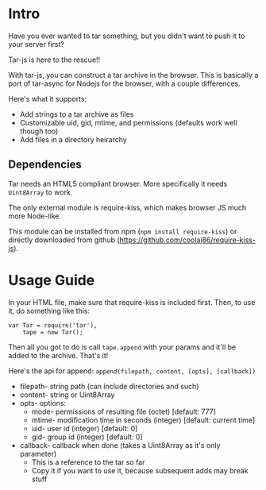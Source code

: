 Intro
=====

Have you ever wanted to tar something, but you didn't want to push it to your server first?

Tar-js is here to the rescue!!

With tar-js, you can construct a tar archive in the browser. This is basically a port of tar-async for Nodejs for the browser, with a couple differences.

Here's what it supports:
  * Add strings to a tar archive as files
  * Customizable uid, gid, mtime, and permissions (defaults work well though too)
  * Add files in a directory heirarchy

Dependencies
------------

Tar needs an HTML5 compliant browser. More specifically it needs `Uint8Array` to work.

The only external module is require-kiss, which makes browser JS much more Node-like.

This module can be installed from npm (`npm install require-kiss`) or directly downloaded from github (https://github.com/coolaj86/require-kiss-js).

Usage Guide
===========

In your HTML file, make sure that require-kiss is included first. Then, to use it, do something like this:

    var Tar = require('tar'),
        tape = new Tar();

Then all you got to do is call `tape.append` with your params and it'll be added to the archive. That's it!

Here's the api for append: `append(filepath, content, [opts], [callback])`

* filepath- string path (can include directories and such)
* content- string or Uint8Array
* opts- options:
  * mode- permissions of resulting file (octet) [default: 777]
  * mtime- modification time in seconds (integer) [default: current time]
  * uid- user id (integer) [default: 0]
  * gid- group id (integer) [default: 0]
* callback- callback when done (takes a Uint8Array as it's only parameter)
  * This is a reference to the tar so far
  * Copy it if you want to use it, because subsequent adds may break stuff
